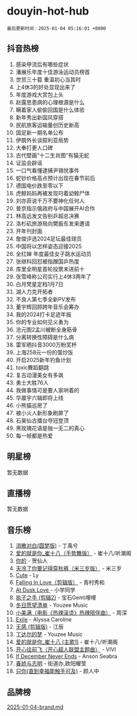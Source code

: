 # douyin-hot-hub

`最后更新时间：2025-01-04 05:16:01 +0800`

## 抖音热榜

1. 感染甲流后有哪些症状
1. 潘展乐年度十佳游泳运动员榜首
1. 世贸三十载 重温初心当其时
1. 上4休3的好处显现出来了
1. 年度游戏大赏包上头
1. 赵露思患病的心理根源是什么
1. 瞒着家人偷偷回国是什么体验
1. 新年秀出新国风穿搭
1. 民航旅客运输量创历史新高
1. 国足新一期名单公布
1. 伊朗外长谈叙利亚局势
1. 大奉打更人口碑
1. 古代壁画“十二生肖图”有猫无蛇
1. 证监会辟谣
1. 一口气看懂逮捕尹锡悦事件
1. 蛇钞价格高点预计出现在春节前后
1. 德国电价跌至零以下
1. 虎鲸妈妈再被发现叼着幼鲸尸体
1. 刘亦菲说千万不要神化任何人
1. 普京指示俄政府与中国展开AI合作
1. 林高远发文告别乒超总决赛
1. 洛杉矶旅游局向樊振东发来邀请
1. 开年刊封面
1. 詹俊评选2024足坛最佳球员
1. 中国将以怎样姿态迎接2025
1. 全红婵 年度最佳女子跳水运动员
1. 张继科回怼被指蹭国乒热度
1. 库里全明星首轮投票未进前十
1. 张雪峰称公司实行上4休3两年了
1. 白月梵星定档1月7日
1. 湖人力克开拓者
1. 不良人第七季全新PV发布
1. 董宇辉回顾跨年音乐会筹办
1. 我的2024打卡足迹年报
1. 你的专业如何见义勇为
1. 沧元图2孟川被断全身筋骨
1. 分离转换性障碍是什么病
1. 雷军晒抖音3000万粉奖杯
1. 上海258元一份的蛋炒饭
1. 开启2025新年钓鱼计划
1. toxic舞蹈翻跳
1. 复古动漫美女有多飒
1. 勇士大胜76人
1. 我做事情可是要人家哄着的
1. 华晨宇六辑即将上线
1. 小熊猫巡房了
1. 被小火人新形象刷屏了
1. 石昊仙古擂台夺冠登顶
1. 黑玫瑰花语是独一无二的真心
1. 每一帧都是热爱

## 明星榜

暂无数据

## 直播榜

暂无数据

## 音乐榜

1. [消散对白(圆梦版)](https://sf6-cdn-tos.douyinstatic.com/obj/tos-cn-ve-2774/og4jB5I5IizzoZVAAAzWgBMAsMDWoArfwBOiFs) - 丁禹兮
1. [爱的就是你_崔十八（手势舞版）](https://sf5-hl-cdn-tos.douyinstatic.com/obj/tos-cn-ve-2774/oApB2AigNyB4sTw7JhBOikMAf0oDJzMWBuIrgm) - 崔十八/听潮阁
1. [你的](https://sf5-hl-cdn-tos.douyinstatic.com/obj/tos-cn-ve-2774/oYuIeKf42jB7sEV6B2upMdpYAgfrQWj0FeRegh) - 贺仙人
1. [天冷了你要记得穿秋裤（米三岁版）](https://sf5-hl-cdn-tos.douyinstatic.com/obj/tos-cn-ve-2774/oQlIwVIDWiZ6BQilAorS7MA0AgCkQDvcZAdm1) - 米三岁
1. [Cute](https://sf5-hl-cdn-tos.douyinstatic.com/obj/tos-cn-ve-2774/o4IbIzHWKAAB4wsS5qMBRiiAlEBGTpQRNfFvuo) - Ly
1. [Falling In Love（剪辑版）](https://sf5-hl-cdn-tos.douyinstatic.com/obj/tos-cn-ve-2774/o8ajpA8zzgBPahbBIO8AcKGBLJezFCRd1wfP9f) - 青村秀和
1. [ At Dusk  Love ](https://sf5-hl-cdn-tos.douyinstatic.com/obj/tos-cn-ve-2774/o8CrpCf5CaYgI4ZrtQgMQAFEfuGqNnRSDQAPBc) - 小学同学
1. [执子之手 (剪辑2)](https://sf5-hl-cdn-tos.douyinstatic.com/obj/tos-cn-ve-2774/oUoZLQjCc31XzqsBnBQUNgeKtYPBcgbFDwtfcu) - 宝石Gem\哩哩
1. [冬日愿望清单](https://sf6-cdn-tos.douyinstatic.com/obj/tos-cn-ve-2774/oIIgUOeamCFCVAzxN6MFRLIBlLGpUqQxeeHrLE) - Youzee Music
1. [小美满（电影《热辣滚烫》热辣陪伴曲）](https://sf5-hl-cdn-tos.douyinstatic.com/obj/tos-cn-ve-2774/o0GAn2lSgfZIDUgtevCGDQYnFg4CwnrBaxbTZL) - 周深
1. [Exile](https://sf5-hl-cdn-tos.douyinstatic.com/obj/tos-cn-ve-2774/oYj4gAQTknKE3WW0Je8KGmQ7z1cA4FefwtbufD) - Alyssa Caroline
1. [无感 (剪辑版)](https://sf5-hl-cdn-tos.douyinstatic.com/obj/tos-cn-ve-2774/o0eIsUzJBDlQaQFC5OFlgbMEZC1TFYBftOBn6p) - 江辰
1. [丁达尔的梦](https://sf5-hl-cdn-tos.douyinstatic.com/obj/tos-cn-ve-2774/oMU3WirUZBVQkAC9ccG5P2IQirziZM2RTInUY) - Youzee Music
1. [爱的就是你_崔十八 (主歌1)](https://sf5-hl-cdn-tos.douyinstatic.com/obj/tos-cn-ve-2774/oI5BO5DhFZ6UTcNCnZaOCBLtZ7WIMQGfgnXf5E) - 崔十八/听潮阁
1. [开心往前飞（开心超人联盟主题曲）](https://sf5-hl-cdn-tos.douyinstatic.com/obj/tos-cn-ve-2774/9d8fb7c82cf1421fb93a9fe925275e0a) - VIVI
1. [If December Never Ends](https://sf5-hl-cdn-tos.douyinstatic.com/obj/tos-cn-ve-2774/oY1IQMoTgCFIBg8RZifyqlBBt1UFgitTYmxeOS) - Anson Seabra
1. [春娇与志明](https://sf5-hl-cdn-tos.douyinstatic.com/obj/tos-cn-ve-2774/e530d8fceb7044b39707d7f9ff54add1) - 街道办,欧阳耀莹
1. [只你(直到幸福能触手可及)](https://sf3-cdn-tos.douyinstatic.com/obj/tos-cn-ve-2774/o0lBkRDzFTeaVSUz3ZZSCBVtZ5DIMQGfgmEAuE) - 颜人中

## 品牌榜

[2025-01-04-brand.md](2025-01-04-brand.md)
